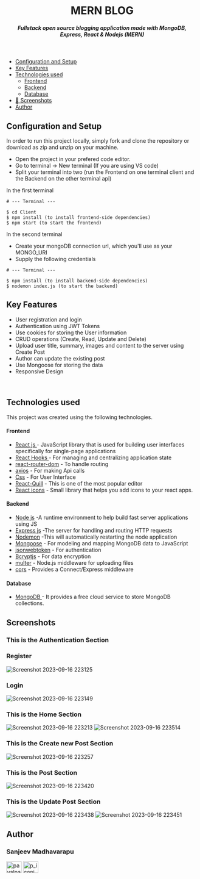 <H1 align ="center" > MERN BLOG  </h1>
<h5  align ="center"> 
Fullstack open source blogging application made with MongoDB, Express, React & Nodejs (MERN) </h5>
<br/>

  * [Configuration and Setup](#configuration-and-setup)
  * [Key Features](#key-features)
  * [Technologies used](#technologies-used)
      - [Frontend](#frontend)
      - [Backend](#backend)
      - [Database](#database)
  * [📸 Screenshots](#screenshots)
  * [Author](#author)


## Configuration and Setup

In order to run this project locally, simply fork and clone the repository or download as zip and unzip on your machine.

- Open the project in your prefered code editor.
- Go to terminal -> New terminal (If you are using VS code)
- Split your terminal into two (run the Frontend on one terminal client and the Backend on the other terminal api)

In the first terminal

```
# --- Terminal ---

$ cd Client
$ npm install (to install frontend-side dependencies)
$ npm start (to start the frontend)
```

In the second terminal

- Create your mongoDB connection url, which you'll use as your MONGO_URI
- Supply the following credentials

```
# --- Terminal ---

$ npm install (to install backend-side dependencies)
$ nodemon index.js (to start the backend)
```

##  Key Features

- User registration and login
- Authentication using JWT Tokens
- Use cookies for storing the User information
- CRUD operations (Create, Read, Update and Delete)
- Upload user title, summary, images and content to the server using Create Post
- Author can update the existing post
- Use Mongoose for storing the data
- Responsive Design

<br/>

##  Technologies used

This project was created using the following technologies.

####  Frontend 

- [React js ](https://www.npmjs.com/package/react) - JavaScript library that is used for building user interfaces specifically for single-page applications
- [React Hooks  ](https://reactjs.org/docs/hooks-intro.html) - For managing and centralizing application state
- [react-router-dom](https://www.npmjs.com/package/react-router-dom) - To handle routing
- [axios](https://www.npmjs.com/package/axios) - For making Api calls
- [Css](https://developer.mozilla.org/en-US/docs/Web/CSS) - For User Interface
- [React-Quill](https://www.npmjs.com/package/react-quill) - This is one of the most popular editor
- [React icons](https://react-icons.github.io/react-icons/) -
 Small library that helps you add icons  to your react apps.

####  Backend 

- [Node js](https://nodejs.org/en/) -A runtime environment to help build fast server applications using JS
- [Express js](https://www.npmjs.com/package/express) -The server for handling and routing HTTP requests
- [Nodemon](https://www.npmjs.com/package/nodemon) -This will automatically restarting the node application                
- [Mongoose](https://mongoosejs.com/) - For modeling and mapping MongoDB data to JavaScript
- [jsonwebtoken](https://www.npmjs.com/package/jsonwebtoken) - For authentication
- [Bcryptjs](https://www.npmjs.com/package/bcryptjs) - For data encryption
- [multer](https://www.npmjs.com/package/multer) - Node.js middleware for uploading files 
- [cors](https://www.npmjs.com/package/cors) - Provides a Connect/Express middleware


####  Database 

 - [MongoDB ](https://www.mongodb.com/) - It provides a free cloud service to store MongoDB collections.
 
 ##  Screenshots 
### This is the Authentication Section
### Register
![Screenshot 2023-09-16 223125](https://github.com/sanjeev93936/Blog_Application/assets/108318474/f8899220-f80f-4bf4-b4a0-dcc2ea72217a)
### Login
![Screenshot 2023-09-16 223149](https://github.com/sanjeev93936/Blog_Application/assets/108318474/b82b437a-8549-4a9c-9818-95052eda35a4)
### This is the Home Section
![Screenshot 2023-09-16 223213](https://github.com/sanjeev93936/Blog_Application/assets/108318474/4512e6b7-b5dc-4bbf-8a4e-1a655449a43a)
![Screenshot 2023-09-16 223514](https://github.com/sanjeev93936/Blog_Application/assets/108318474/b500055f-0141-48bd-bf92-5eb476040a19)
### This is the Create new Post Section
![Screenshot 2023-09-16 223257](https://github.com/sanjeev93936/Blog_Application/assets/108318474/c998fc06-3e8d-406c-bc7b-ab739b6cb09b)
### This is the   Post Section
![Screenshot 2023-09-16 223420](https://github.com/sanjeev93936/Blog_Application/assets/108318474/900aadc2-fd03-4948-943c-75831553f618)
### This is the Update Post Section
![Screenshot 2023-09-16 223438](https://github.com/sanjeev93936/Blog_Application/assets/108318474/9df841a3-3740-421b-9317-b2bbdeaa4889)
![Screenshot 2023-09-16 223451](https://github.com/sanjeev93936/Blog_Application/assets/108318474/7de6cfd1-ed3b-484b-8e05-984ee96f6c30)

## Author
### Sanjeev Madhavarapu

<a href="https://linkedin.com/in/sanjeev-madhavarapu-92a389237/" target="blank"><img align="center" src="https://cdn.jsdelivr.net/npm/simple-icons@3.0.1/icons/linkedin.svg" alt="payalpatra105" height="30" width="40" /></a>
<a href="https://instagram.com/
sanjeev_madhavarapu" target="blank"><img align="center" src="https://cdn.jsdelivr.net/npm/simple-icons@3.0.1/icons/instagram.svg" alt="p_iconic_" height="30" width="40" /></a>
